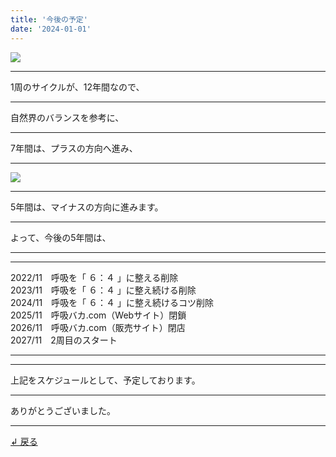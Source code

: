 ```yaml
---
title: '今後の予定'
date: '2024-01-01'
---
```

![](/images/0-1.png)
***
1周のサイクルが、12年間なので、
***
自然界のバランスを参考に、
***
7年間は、プラスの方向へ進み、
***
![](/images/0-1_.png)
***
5年間は、マイナスの方向に進みます。
***
よって、今後の5年間は、
***
***
2022/11　呼吸を「 ６：４ 」に整える削除  
2023/11　呼吸を「 ６：４ 」に整え続ける削除  
2024/11　呼吸を「 ６：４ 」に整え続けるコツ削除  
2025/11　呼吸バカ.com（Webサイト）閉鎖  
2026/11　呼吸バカ.com（販売サイト）閉店  
2027/11　2周目のスタート
***
***
上記をスケジュールとして、予定しております。
***
ありがとうございました。
***
[ ↲ 戻る ](https://01234567890.thebase.in/about)
